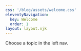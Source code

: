 ```yaml
---
css: '/blog/assets/welcome.css'
eleventyNavigation:
  key: Welcome
  order: 1
layout: layout.njk
---
```


Choose a topic in the left nav.

